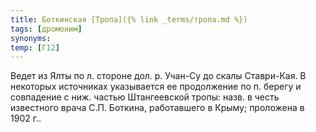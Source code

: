 ```yaml
---
title: Боткинская [Тропа]({% link _terms/тропа.md %})
tags: [дромоним]
synonyms:
temp: [Г12]
---
```


Ведет из Ялты по л. стороне дол. р. Учан-Су до скалы Ставри-Кая. В некоторых
источниках указывается ее продолжение по п. берегу и совпадение с ниж. частью
Штангеевской тропы: назв. в честь известного врача С.П. Боткина, работавшего в
Крыму; проложена в 1902 г..
